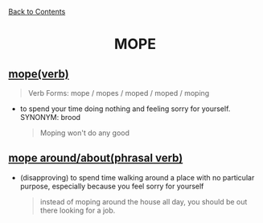 ﻿[Back to Contents](../README.md)


<h1 style="text-align: center;">MOPE</h1>


## [mope(verb)](https://www.oxfordlearnersdictionaries.com/definition/english/mope)
> Verb Forms: mope / mopes / moped / moped / moping
- to spend your time doing nothing and feeling sorry for yourself. SYNONYM: brood
  > Moping won't do any good


## [mope around/about(phrasal verb)](https://www.oxfordlearnersdictionaries.com/definition/english/mope-about)
- (disapproving) to spend time walking around a place with no particular purpose, especially because you feel sorry for yourself
  > instead of moping around the house all day, you should be out there looking for a job.
